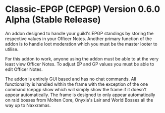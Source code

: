 # Classic-EPGP (CEPGP) Version 0.6.0 Alpha (Stable Release)
An addon designed to handle your guild's EPGP standings by storing the respective values in your Officer Notes. Another primary function of the addon is to handle loot moderation which you must be the master looter to utilise.

For this addon to work, anyone using the addon must be able to at the very least view Officer Notes. To adjust EP and GP values you must be able to edit Officer Notes.

The addon is entirely GUI based and has no chat commands. All functionality is handled within the frame with the exception of the one command /cepgp show which will simply show the frame if it doesn't appear automatically.
The frame is designed to only appear automatically on raid bosses from Molten Core, Onyxia's Lair and World Bosses all the way up to Naxxramas.
